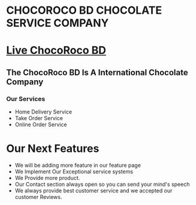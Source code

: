 # CHOCOROCO BD CHOCOLATE SERVICE COMPANY

# [Live ChocoRoco BD](https://chocorocodb.web.app)

## The ChocoRoco BD Is A International Chocolate Company

### Our Services

- Home Delivery Service
- Take Order Service
- Online Order Service

# Our Next Features

- We will be adding more feature in our feature page
- We Implement Our Exceptional service systems
- We Provide more product.
- Our Contact section always open so you can send your mind's speech
- We always provide best customer service and we accepted our customer Reviews.
